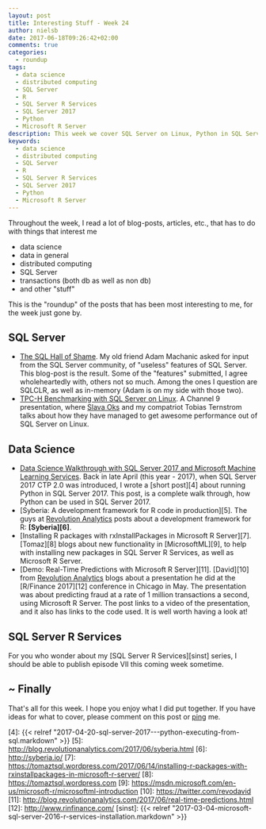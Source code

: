 ```yaml
---
layout: post
title: Interesting Stuff - Week 24
author: nielsb
date: 2017-06-18T09:26:42+02:00
comments: true
categories:
  - roundup
tags:
  - data science
  - distributed computing
  - SQL Server
  - R
  - SQL Server R Services
  - SQL Server 2017
  - Python
  - Microsoft R Server
description: This week we cover SQL Server on Linux, Python in SQL Server 2017, Microsoft R Server, and other goodies.
keywords:
  - data science
  - distributed computing
  - SQL Server
  - R
  - SQL Server R Services
  - SQL Server 2017
  - Python
  - Microsoft R Server   
---
```


Throughout the week, I read a lot of blog-posts, articles, etc., that has to do with things that interest me

* data science
* data in general
* distributed computing
* SQL Server
* transactions (both db as well as non db)
* and other "stuff"

This is the "roundup" of the posts that has been most interesting to me, for the week just gone by. 

<!--more-->

## SQL Server

* [The SQL Hall of Shame][1]. My old friend Adam Machanic asked for input from the SQL Server community, of "useless" features of SQL Server. This blog-post is the result. Some of the "features" submitted, I agree wholeheartedly with, others not so much. Among the ones I question are SQLCLR, as well as in-memory (Adam is on my side with those two).
* [TPC-H Benchmarking with SQL Server on Linux][2]. A Channel 9 presentation, where [Slava Oks][slo] and my compatriot Tobias Ternstrom talks about how they have managed to get awesome performance out of SQL Server on Linux.

## Data Science

* [Data Science Walkthrough with SQL Server 2017 and Microsoft Machine Learning Services][3]. Back in late April (this year - 2017), when SQL Server 2017 CTP 2.0 was introduced, I wrote a [short post][4] about running Python in SQL Server 2017. This post, is a complete walk through, how Python can be used in SQL Server 2017.
* [Syberia: A development framework for R code in production][5]. The guys at [Revolution Analytics][re] posts about a development framework for R: **[Syberia][6]**.
* [Installing R packages with rxInstallPackages in Microsoft R Server][7]. [Tomaz][8] blogs about new functionality in [MicrosoftML][9], to help with installing new packages in SQL Server R Services, as well as Microsoft R Server.
* [Demo: Real-Time Predictions with Microsoft R Server][11]. [David][10] from [Revolution Analytics][re] blogs about a presentation he did at the [R/Finance 2017][12] conference in Chicago in May. The presentation was about predicting fraud at a rate of 1 million transactions a second, using Microsoft R Server. The post links to a video of the presentation, and it also has links to the code used. It is well worth having a look at!

## SQL Server R Services

For you who wonder about my [SQL Server R Services][sinst] series, I should be able to publish episode VII this coming week sometime.

## ~ Finally

That's all for this week. I hope you enjoy what I did put together. If you have ideas for what to cover, please comment on this post or [ping][ma] me.

[ma]: mailto:niels.it.berglund@gmail.com
[mp]: https://blog.acolyer.org
[iq]: https://www.infoq.com/
[ew]: http://sqlonice.com/
[re]: http://blog.revolutionanalytics.com
[sqsk]: https://www.sqlskills.com
[ch9]: https://channel9.msdn.com
[slo]: https://blogs.msdn.microsoft.com/slavao
[1]: http://sqlblog.com/blogs/adam_machanic/archive/2017/06/14/the-sql-hall-of-shame.aspx
[2]: https://channel9.msdn.com/Shows/Data-Exposed/TPC-H-Benchmarking-with-SQL-Server-on-Linux
[3]: https://blogs.technet.microsoft.com/machinelearning/2017/06/15/data-science-walkthrough-with-sql-server-2017-and-microsoft-machine-learning-services/
[4]: {{< relref "2017-04-20-sql-server-2017---python-executing-from-sql.markdown" >}}
[5]: http://blog.revolutionanalytics.com/2017/06/syberia.html
[6]: http://syberia.io/
[7]: https://tomaztsql.wordpress.com/2017/06/14/installing-r-packages-with-rxinstallpackages-in-microsoft-r-server/
[8]: https://tomaztsql.wordpress.com
[9]: https://msdn.microsoft.com/en-us/microsoft-r/microsoftml-introduction
[10]: https://twitter.com/revodavid
[11]: http://blog.revolutionanalytics.com/2017/06/real-time-predictions.html
[12]: http://www.rinfinance.com/
[sinst]: {{< relref "2017-03-04-microsoft-sql-server-2016-r-services-installation.markdown" >}}
